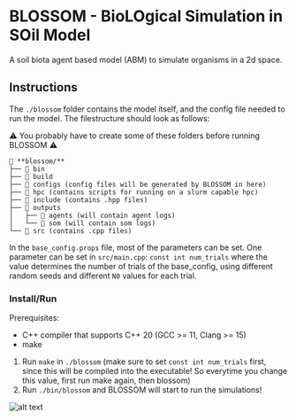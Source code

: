 # BLOSSOM - BioLOgical Simulation in SOil Model
A soil biota agent based model (ABM) to simulate organisms in a 2d space.

## Instructions
The `./blossom` folder contains the model itself, and the config file needed to run the model. The filestructure should look as follows:

⚠️ You probably have to create some of these folders before running BLOSSOM ⚠️

```
📁 **blossom/**
├── 📁 bin
├── 📁 build
├── 📁 configs (config files will be generated by BLOSSOM in here)
├── 📁 hpc (contains scripts for running on a slurm capable hpc)
├── 📁 include (contains .hpp files)
├── 📁 outputs
│   ├── 📁 agents (will contain agent logs)
│   └── 📁 som (will contain som logs)
└── 📁 src (contains .cpp files)
```

In the `base_config.props` file, most of the parameters can be set. One parameter can be set in `src/main.cpp`: `const int num_trials` where the value determines the number of trials of the base_config, using different random seeds and different `N0` values for each trial.

### Install/Run
Prerequisites: 
- C++ compiler that supports C++ 20 (GCC >= 11, Clang >= 15)
- make

1. Run `make` in `./blossom` (make sure to set `const int num_trials` first, since this will be compiled into the executable! So everytime you change this value, first run make again, then blossom)
2. Run `./bin/blossom` and BLOSSOM will start to run the simulations!

![alt text](random_1.gif)
